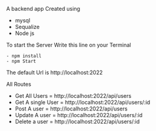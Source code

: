 A backend app Created using
- mysql
- Sequalize
- Node js

To start the Server Write this line on your Terminal

    - npm install
    - npm Start

The default Url is http://localhost:2022

All Routes

- Get All Users = http://localhost:2022/api/users
- Get A single User = http://localhost:2022/api/users/:id
- Post A user = http://localhost:2022/api/users
- Update A user = http://localhost:2022/api/users/:id
- Delete a user = http://localhost:2022/api/users/:id
